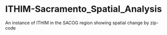 # ITHIM-Sacramento_Spatial_Analysis
An instance of ITHIM in the SACOG region showing spatial change by zip-code
